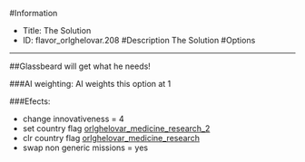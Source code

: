 #Information
 - Title: The Solution
 - ID: flavor_orlghelovar.208
#Description
The Solution
#Options

___
##Glassbeard will get what he needs!

###AI weighting:
AI weights this option at 1


###Efects:<ul><li>change innovativeness = 4</li><li>set country flag [orlghelovar_medicine_research_2](../flags/orlghelovar_medicine_research_2.md)</li><li>clr country flag [orlghelovar_medicine_research](../flags/orlghelovar_medicine_research.md)</li><li>swap non generic missions = yes</li></ul>
